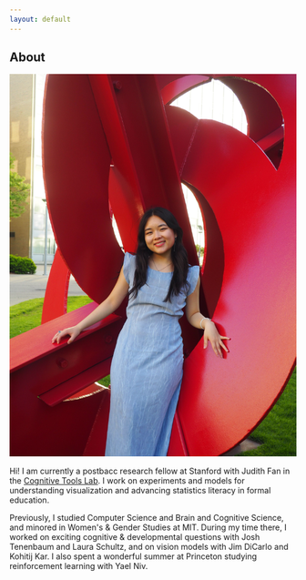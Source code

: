 ```yaml
---
layout: default
---
```


## About 

<img class="profile-picture" src="kristine.JPG">

Hi! I am currently a postbacc research fellow at Stanford with Judith Fan in the [Cognitive Tools Lab](https://cogtoolslab.github.io/). I work on experiments and models for understanding visualization and advancing statistics literacy in formal education.

Previously, I studied Computer Science and Brain and Cognitive Science, and minored in Women's & Gender Studies at MIT. During my time there, I worked on exciting cognitive & developmental questions with Josh Tenenbaum and Laura Schultz, and on vision models with Jim DiCarlo and Kohitij Kar. I also spent a wonderful summer at Princeton studying reinforcement learning with Yael Niv.

<!-- This is a jekyll based resume template. You can find the full source code on [GitHub](https://github.com/bk2dcradle/researcher) -->

<!-- ## Research Interest -->
<!-- Lorem ipsum dolor sit amet, consectetur adipiscing elit. Aliquam finibus ipsum ac erat aliquam dapibus. Vestibulum vehicula placerat ex, a consectetur odio pharetra quis. Mauris id urna ante. Fusce pharetra diam ac nisi aliquet, vel egestas ex iaculis. Pellentesque laoreet cursus tellus sed pellentesque. Praesent a rhoncus elit. Nunc ipsum nisl, consequat sit amet pretium quis, gravida id ipsum. -->

<!-- ## Publications

1. F.Bar, J.Doe: Effects of having a placeholder of a name
2. S.Holmes, J.Watson: Consequences of living with a sociopath in London
 -->


<!-- ## Typography

This is a [link](http://google.com). Something *italics* and something **bold**.

Here is a table

Year | Award | Category
-----|-------|--------
2014 | Emmy  | Won Outstanding Lead Actor in a miniseries or a movie
2015 | BAFTA | Nominated for Best Leading Actor for Sherlock
2014 | Satellite | Won Best Actor miniseries or television film

Here is a horizontal rule

--- -->

<!-- Here is a blockquote

> To a great mind, nothing is little

## References

* Foo Bar: Head of Department, Placeholder Names, Lorem
* John Doe: Associate Professor, Department of Computer Science, Ipsum -->
